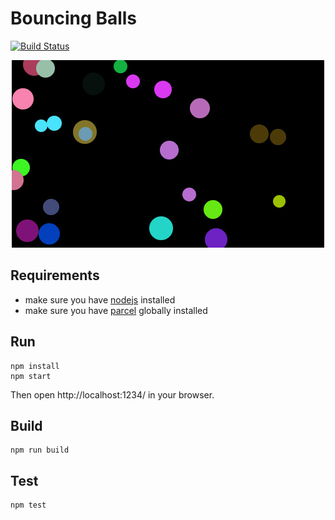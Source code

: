 # Bouncing Balls

[![Build Status](https://travis-ci.org/gerkirill/bouncing-balls.svg?branch=master)](https://travis-ci.org/gerkirill/bouncing-balls)

<p align="center">
  <a href="https://gerkirill.github.io/bouncing-balls/" target="_blank">
    <img alt="Bouncing Balls" src="images/preview.jpg" width="500" height="300">
  </a>
</p>

## Requirements
- make sure you have [nodejs](https://nodejs.org/) installed
- make sure you have [parcel](https://parceljs.org/) globally installed

## Run
```
npm install
npm start
```
Then open http://localhost:1234/ in your browser.

## Build
```
npm run build
```

## Test
```
npm test
```
